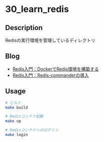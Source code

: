 # 30_learn_redis

## Description

Redisの実行環境を管理しているディレクトリ

## Blog

- [Redis入門：DockerでRedis環境を構築する](https://yossi-note.com/introduction-to-redis-build-a-redis-environment-with-docker/)
- [Redis入門：Redis-commanderの導入](https://yossi-note.com/introduction-to-redis-introduction-to-redis-commander/)

## Usage

```sh
# ビルド
make build

# Redisコンテナ起動
make up

# Redisコンテナへのログイン
make login
```
